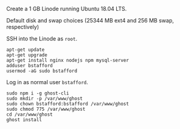 Create a 1 GB Linode running Ubuntu 18.04 LTS.

Default disk and swap choices (25344 MB ext4 and 256 MB swap, respectively)

SSH into the Linode as `root`.

    apt-get update
    apt-get upgrade
    apt-get install nginx nodejs npm mysql-server
    adduser bstafford
    usermod -aG sudo bstafford
    

Log in as normal user `bstafford`.

    sudo npm i -g ghost-cli
    sudo mkdir -p /var/www/ghost
    sudo chown bstafford:bstafford /var/www/ghost
    sudo chmod 775 /var/www/ghost
    cd /var/www/ghost
    ghost install



